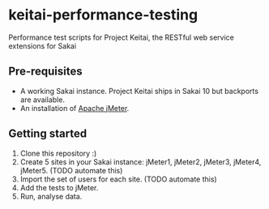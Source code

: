 keitai-performance-testing
==========================

Performance test scripts for Project Keitai, the RESTful web service extensions for Sakai

## Pre-requisites

* A working Sakai instance. Project Keitai ships in Sakai 10 but backports are available.
* An installation of [Apache jMeter](http://jmeter.apache.org/download_jmeter.cgi).

## Getting started

1. Clone this repository :)
2. Create 5 sites in your Sakai instance: jMeter1, jMeter2, jMeter3, jMeter4, jMeter5. (TODO automate this)
3. Import the set of users for each site. (TODO automate this)
4. Add the tests to jMeter.
5. Run, analyse data.
